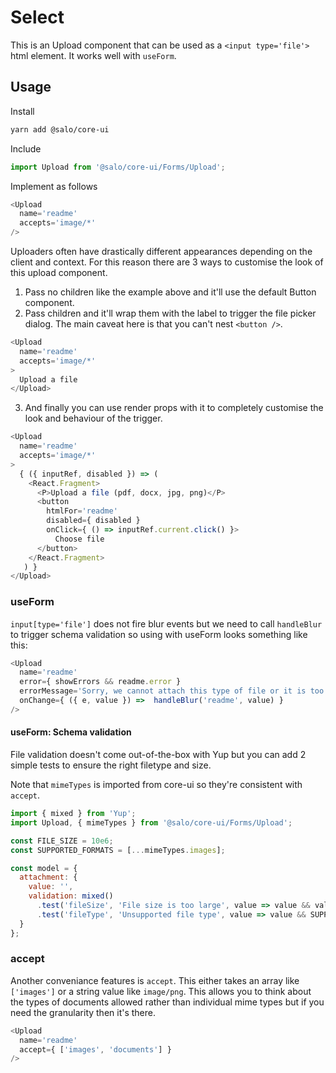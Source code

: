 # Select

This is an Upload component that can be used as a `<input type='file'>` html element. It works well with `useForm`.

## Usage

Install

```bash
yarn add @salo/core-ui
```

Include

```javascript
import Upload from '@salo/core-ui/Forms/Upload';
```

Implement as follows

```javascript
<Upload 
  name='readme'
  accepts='image/*'
/>
```

Uploaders often have drastically different appearances depending on the client and context. For this reason there are 3 ways to customise the look of this upload component.

1. Pass no children like the example above and it'll use the default Button component.
2. Pass children and it'll wrap them with the label to trigger the file picker dialog. The main caveat here is that you can't nest `<button />`.

```javascript
<Upload 
  name='readme'
  accepts='image/*'
>
  Upload a file
</Upload>
```

3. And finally you can use render props with it to completely customise the look and behaviour of the trigger.

```javascript
<Upload
  name='readme'
  accepts='image/*'
>
  { ({ inputRef, disabled }) => (
    <React.Fragment>
      <P>Upload a file (pdf, docx, jpg, png)</P>
      <button
        htmlFor='readme'
        disabled={ disabled }
        onClick={ () => inputRef.current.click() }>
          Choose file
      </button>
    </React.Fragment>
   ) }
</Upload>
```


### useForm

`input[type='file']` does not fire blur events but we need to call `handleBlur` to trigger schema validation so using with useForm looks something like this:

```javascript
<Upload
  name='readme'
  error={ showErrors && readme.error }
  errorMessage='Sorry, we cannot attach this type of file or it is too large'
  onChange={ ({ e, value }) =>  handleBlur('readme', value) }
/>
```

#### useForm: Schema validation

File validation doesn't come out-of-the-box with Yup but you can add 2 simple tests to ensure the right filetype and size.

Note that `mimeTypes` is imported from core-ui so they're consistent with `accept`.

```javascript
import { mixed } from 'Yup';
import Upload, { mimeTypes } from '@salo/core-ui/Forms/Upload';

const FILE_SIZE = 10e6;
const SUPPORTED_FORMATS = [...mimeTypes.images];

const model = {
  attachment: {
    value: '',
    validation: mixed()
      .test('fileSize', 'File size is too large', value => value && value.size <= FILE_SIZE)
      .test('fileType', 'Unsupported file type', value => value && SUPPORTED_FORMATS.includes(value.type))
  }
};
```

### accept

Another conveniance features is `accept`. This either takes an array like `['images']` or a string value like `image/png`. This allows you to think about the types of documents allowed rather than individual mime types but if you need the granularity then it's there.

```javascript
<Upload
  name='readme'
  accept={ ['images', 'documents'] }
/>
```
